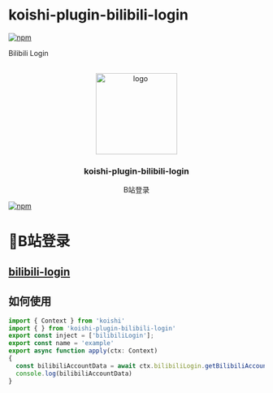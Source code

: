 # koishi-plugin-bilibili-login

[![npm](https://img.shields.io/npm/v/koishi-plugin-bilibili-login?style=flat-square)](https://www.npmjs.com/package/koishi-plugin-bilibili-login)

Bilibili Login



<!-- PROJECT LOGO -->
<br />
<div align="center">
  <a href="https://github.com/initialencounter/mykoishi">
    <a href="https://koishi.chat/" target="_blank">
    <img width="160" src="https://koishi.chat/logo.png" alt="logo">
  </a>
  </a>

<h3 align="center">koishi-plugin-bilibili-login</h3>

  <p align="center">
    B站登录
  </p>
</div>

[![npm](https://img.shields.io/npm/v/koishi-plugin-bilibili-login?style=flat-square)](https://www.npmjs.com/package/koishi-plugin-bilibili-login)

# 🎉B站登录

## [bilibili-login](https://github.com/jingming295/bilibili-login)

## 如何使用
```typescript
import { Context } from 'koishi'
import { } from 'koishi-plugin-bilibili-login'
export const inject = ['bilibiliLogin'];
export const name = 'example'
export async function apply(ctx: Context)
{
  const bilibiliAccountData = await ctx.bilibiliLogin.getBilibiliAccountData() // 获取sessdata, csrf, refresh_token
  console.log(bilibiliAccountData)
}
```
